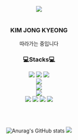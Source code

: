 <div align = "center">
<img src="https://capsule-render.vercel.app/api?type=waving&color=5882FA&height=150&section=header&text=&fontSize=0" />
</div>

<div align = "center">
  <br>
  <h3>KIM JONG KYEONG</h3>
  따라가는 중입니다
</div>

<div align="center">
<h3>💻Stacks💻</h3> 
<img src="https://img.shields.io/badge/java-EF5C55?style=for-the-badge&logo=java&logoColor=white">
<img src="https://img.shields.io/badge/c-A8B9CC?style=for-the-badge&logo=c&logoColor=white">
<img src="https://img.shields.io/badge/python-3776AB?style=for-the-badge&logo=python&logoColor=white"> 
  <br>
<img src="https://img.shields.io/badge/spring boot-6DB33F?style=for-the-badge&logo=springboot&logoColor=white">
  <br>
<img src="https://img.shields.io/badge/mysql-4479A1?style=for-the-badge&logo=mysql&logoColor=white"> 
  <br>
<img src="https://img.shields.io/badge/AWS-FF9900?style=for-the-badge&logo=amazon aws&logoColor=white">
  <br>
<img src="https://img.shields.io/badge/github-000000?style=for-the-badge&logo=github&logoColor=white">
<img src="https://img.shields.io/badge/git-F05032?style=for-the-badge&logo=git&logoColor=white">
<img src="https://img.shields.io/badge/figma-941711?style=for-the-badge&logo=figma&logoColor=white">
<img src="https://img.shields.io/badge/notion-000000?style=for-the-badge&logo=notion&logoColor=white">
</div>


<div align = "center">

<br>
<br>
<br>
  
![Anurag's GitHub stats](https://github-readme-stats.vercel.app/api?username=JONG-KYEONG&hide=contribs,prs&show_icons=true&theme=graywhite)
<img src="https://capsule-render.vercel.app/api?type=waving&color=5882FA&height=100&section=footer&text=&fontSize=0" />
  
</div>

